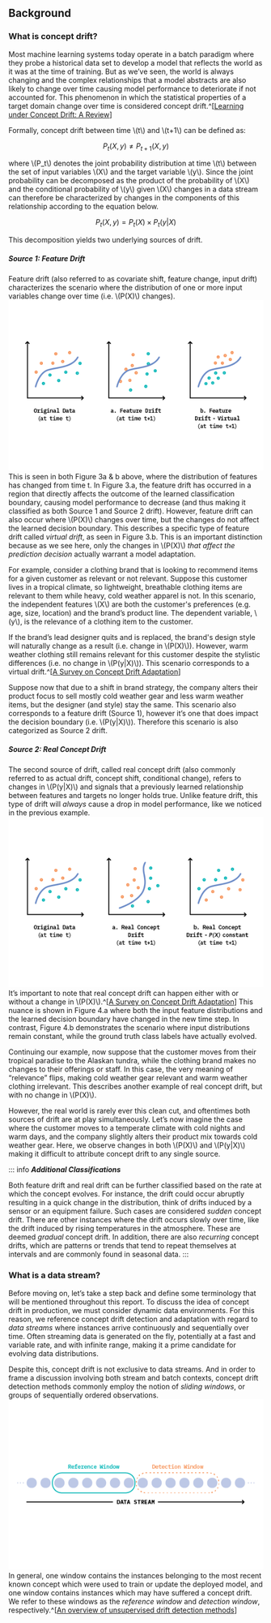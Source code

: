 ## Background

### What is concept drift?

Most machine learning systems today operate in a batch paradigm where they probe a historical data set to develop a model that reflects the world as it was at the time of training. But as we’ve seen, the world is always changing and the complex relationships that a model abstracts are also likely to change over time causing model performance to deteriorate if not accounted for. This phenomenon in which the statistical properties of a target domain change over time is considered concept drift.^[[Learning under Concept Drift: A Review](https://arxiv.org/pdf/2004.05785.pdf)]

Formally, concept drift between time \\(t\\) and \\(t+1\\) can be defined as:

$$P_{t}(X,y) \not= P_{t+1}(X,y)$$

where \\(P_t\\) denotes the joint probability distribution at time \\(t\\) between the set of input variables \\(X\\) and the target variable \\(y\\). Since the joint probability can be decomposed as the product of the probability of \\(X\\) and the conditional probability of \\(y\\) given \\(X\\) changes in a data stream can therefore be characterized by changes in the components of this relationship according to the equation below.

$$P_t(X,y) = P_t(X) \times P_t(y|X)$$

This decomposition yields two underlying sources of drift.

##### Source 1: Feature Drift

Feature drift (also referred to as covariate shift, feature change, input drift) characterizes the scenario where the distribution of one or more input variables change over time (i.e. \\(P(X)\\) changes).
![Figure 3: Forms of feature drift. The classification boundary depicted at time \\(t+1\\) represents the _previously learned relationship_ between features and targets at time \\(t\\). Colors represent ground truth classes of the data points at the specified time step.](figures/FF22-03.png)
This is seen in both Figure 3a & b above, where the distribution of features has changed from time t. In Figure 3.a, the feature drift has occurred in a region that directly affects the outcome of the learned classification boundary, causing model performance to decrease (and thus making it classified as both Source 1 and Source 2 drift). However, feature drift can also occur where \\(P(X)\\) changes over time, but the changes do not affect the learned decision boundary. This describes a specific type of feature drift called _virtual drift_, as seen in Figure 3.b. This is an important distinction because as we see here, only the changes in \\(P(X)\\) _that affect the prediction decision_ actually warrant a model adaptation.

For example, consider a clothing brand that is looking to recommend items for a given customer as relevant or not relevant. Suppose this customer lives in a tropical climate, so lightweight, breathable clothing items are relevant to them while heavy, cold weather apparel is not. In this scenario, the independent features \\(X\\) are both the customer's preferences (e.g. age, size, location) and the brand’s product line. The dependent variable, \\(y\\), is the relevance of a clothing item to the customer. 

If the brand’s lead designer quits and is replaced, the brand's design style will naturally change as a result (i.e. change in \\(P(X)\\)). However, warm weather clothing still remains relevant for this customer despite the stylistic differences (i.e. no change in \\(P(y|X)\\)). This scenario corresponds to a virtual drift.^[[A Survey on Concept Drift Adaptation](https://s3.us-west-2.amazonaws.com/secure.notion-static.com/82cb2dbe-86a2-43d0-8ac2-fb2892295b48/A_Survey_on_Concept_Drift_Adaptation_2014.pdf?X-Amz-Algorithm=AWS4-HMAC-SHA256&X-Amz-Credential=AKIAT73L2G45O3KS52Y5%2F20210804%2Fus-west-2%2Fs3%2Faws4_request&X-Amz-Date=20210804T123525Z&X-Amz-Expires=86400&X-Amz-Signature=0e75f52b14a5448db13ddefc0c1825b9df11a4fab6577f10d632ae64bf317373&X-Amz-SignedHeaders=host&response-content-disposition=filename%20%3D%22A%2520Survey%2520on%2520Concept%2520Drift%2520Adaptation%25202014.pdf%22)]

Suppose now that due to a shift in brand strategy, the company alters their product focus to sell mostly cold weather gear and less warm weather items, but the designer (and style) stay the same. This scenario also corresponds to a feature drift (Source 1), however it’s one that does impact the decision boundary (i.e. \\(P(y|X)\\)). Therefore this scenario is also categorized as Source 2 drift.

##### Source 2: Real Concept Drift

The second source of drift, called real concept drift (also commonly referred to as actual drift, concept shift, conditional change), refers to changes in \\(P(y|X)\\) and signals that a previously learned relationship between features and targets no longer holds true. Unlike feature drift, this type of drift will _always_ cause a drop in model performance, like we noticed in the previous example.
![Figure 4: Forms of real concept drift. The classification boundary depicted at time \\(t+1\\) represents the _newly learned relationship_ between features and targets at time \\(t+1\\). Colors represent ground truth classes of the data points at the specified time step.](figures/FF22-04.png)
It’s important to note that real concept drift can happen either with or without a change in \\(P(X)\\).^[[A Survey on Concept Drift Adaptation](https://s3.us-west-2.amazonaws.com/secure.notion-static.com/82cb2dbe-86a2-43d0-8ac2-fb2892295b48/A_Survey_on_Concept_Drift_Adaptation_2014.pdf?X-Amz-Algorithm=AWS4-HMAC-SHA256&X-Amz-Credential=AKIAT73L2G45O3KS52Y5%2F20210804%2Fus-west-2%2Fs3%2Faws4_request&X-Amz-Date=20210804T123525Z&X-Amz-Expires=86400&X-Amz-Signature=0e75f52b14a5448db13ddefc0c1825b9df11a4fab6577f10d632ae64bf317373&X-Amz-SignedHeaders=host&response-content-disposition=filename%20%3D%22A%2520Survey%2520on%2520Concept%2520Drift%2520Adaptation%25202014.pdf%22)] This nuance is shown in Figure 4.a where both the input feature distributions and the learned decision boundary have changed in the new time step. In contrast, Figure 4.b demonstrates the scenario where input distributions remain constant, while the ground truth class labels have actually evolved.

Continuing our example, now suppose that the customer moves from their tropical paradise to the Alaskan tundra, while the clothing brand makes no changes to their offerings or staff. In this case, the very meaning of “relevance” flips, making cold weather gear relevant and warm weather clothing irrelevant. This describes another example of real concept drift, but with no change in \\(P(X)\\).

However, the real world is rarely ever this clean cut, and oftentimes both sources of drift are at play simultaneously. Let’s now imagine the case where the customer moves to a temperate climate with cold nights and warm days, and the company slightly alters their product mix towards cold weather gear. Here, we observe changes in both \\(P(X)\\) and \\(P(y|X)\\) making it difficult to attribute concept drift to any single source.

::: info
***Additional Classifications***

Both feature drift and real drift can be further classified based on the rate at which the concept evolves. For instance, the drift could occur abruptly resulting in a quick change in the distribution, think of drifts induced by a sensor or an equipment failure. Such cases are considered _sudden_ concept drift. There are other instances where the drift occurs slowly over time, like the drift induced by rising temperatures in the atmosphere. These are deemed _gradual_ concept drift. In addition, there are also _recurring_ concept drifts, which are patterns or trends that tend to repeat themselves at intervals and are commonly found in seasonal data.
:::

### What is a data stream?

Before moving on, let’s take a step back and define some terminology that will be mentioned throughout this report. To discuss the idea of concept drift in production, we must consider dynamic data environments. For this reason, we reference concept drift detection and adaptation with regard to _data streams_ where instances arrive continuously and sequentially over time. Often streaming data is generated on the fly, potentially at a fast and variable rate, and with infinite range, making it a prime candidate for evolving data distributions.

Despite this, concept drift is not exclusive to data streams. And in order to frame a discussion involving both stream and batch contexts, concept drift detection methods commonly employ the notion of _sliding windows_, or groups of sequentially ordered observations. 
![Figure 5: Data streams are decomposed into windows of observations to establish context upon which concept drift occurs.](figures/FF22-05.png)
In general, one window contains the instances belonging to the most recent known concept which were used to train or update the deployed model, and one window contains instances which may have suffered a concept drift. We refer to these windows as the _reference window_ and _detection window_, respectively.^[[An overview of unsupervised drift detection methods](https://wires.onlinelibrary.wiley.com/doi/full/10.1002/widm.1381)]